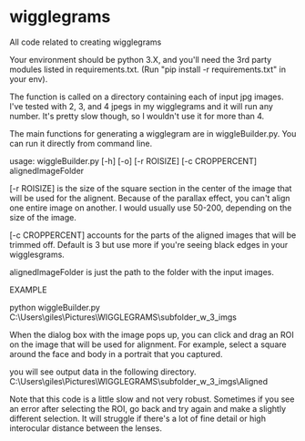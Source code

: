 # wigglegrams
All code related to creating wigglegrams


Your environment should be python 3.X, and you'll need the 3rd party modules listed in requirements.txt. (Run "pip install -r requirements.txt" in your env).

The function is called on a directory containing each of input jpg images. I've tested with 2, 3, and 4 jpegs in my wigglegrams and it will run any number. It's pretty slow though, so I wouldn't use it for more than 4.

The main functions for generating a wigglegram are in wiggleBuilder.py. You can run it directly from command line.

usage: wiggleBuilder.py [-h] [-o] [-r ROISIZE] [-c CROPPERCENT] alignedImageFolder

[-r ROISIZE] is the size of the square section in the center of the image that will be used for the alignent. Because of the parallax effect, you can't align one entire image on another. I would usually use 50-200, depending on the size of the image.

[-c CROPPERCENT] accounts for the parts of the aligned images that will be trimmed off. Default is 3 but use more if you're seeing black edges in your wigglesgrams.

alignedImageFolder is just the path to the folder with the input images.

EXAMPLE

python wiggleBuilder.py C:\Users\giles\Pictures\WIGGLEGRAMS\subfolder_w_3_imgs

When the dialog box with the image pops up, you can click and drag an ROI on the image that will be used for alignment. For example, select a square around the face and body in a portrait that you captured. 

you will see output data in the following directory. C:\Users\giles\Pictures\WIGGLEGRAMS\subfolder_w_3_imgs\Aligned

Note that this code is a little slow and not very robust. Sometimes if you see an error after selecting the ROI, go back and try again and make a slightly different selection. It will struggle if there's a lot of fine detail or high interocular distance between the lenses.
